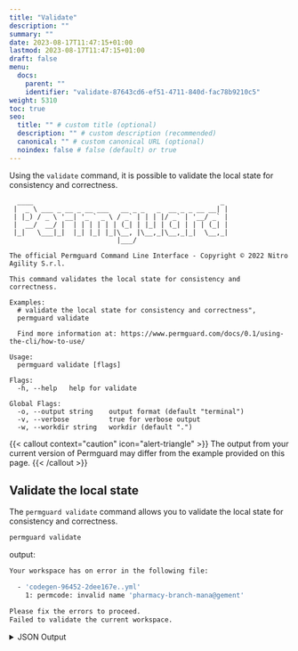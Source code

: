 ```yaml
---
title: "Validate"
description: ""
summary: ""
date: 2023-08-17T11:47:15+01:00
lastmod: 2023-08-17T11:47:15+01:00
draft: false
menu:
  docs:
    parent: ""
    identifier: "validate-87643cd6-ef51-4711-840d-fac78b9210c5"
weight: 5310
toc: true
seo:
  title: "" # custom title (optional)
  description: "" # custom description (recommended)
  canonical: "" # custom canonical URL (optional)
  noindex: false # false (default) or true
---
```

Using the `validate` command, it is possible to validate the local state for consistency and correctness.

```text
  ____                                               _
 |  _ \ ___ _ __ _ __ ___   __ _ _   _  __ _ _ __ __| |
 | |_) / _ \ '__| '_ ` _ \ / _` | | | |/ _` | '__/ _` |
 |  __/  __/ |  | | | | | | (_| | |_| | (_| | | | (_| |
 |_|   \___|_|  |_| |_| |_|\__, |\__,_|\__,_|_|  \__,_|
                           |___/

The official Permguard Command Line Interface - Copyright © 2022 Nitro Agility S.r.l.

This command validates the local state for consistency and correctness.

Examples:
  # validate the local state for consistency and correctness",
  permguard validate

  Find more information at: https://www.permguard.com/docs/0.1/using-the-cli/how-to-use/

Usage:
  permguard validate [flags]

Flags:
  -h, --help   help for validate

Global Flags:
  -o, --output string    output format (default "terminal")
  -v, --verbose          true for verbose output
  -w, --workdir string   workdir (default ".")
```

{{< callout context="caution" icon="alert-triangle" >}}
The output from your current version of Permguard may differ from the example provided on this page.
{{< /callout >}}

## Validate the local state

The `permguard validate` command allows you to validate the local state for consistency and correctness.

```bash
permguard validate
```

output:

```bash
Your workspace has on error in the following file:

  - 'codegen-96452-2dee167e..yml'
    1: permcode: invalid name 'pharmacy-branch-mana@gement'

Please fix the errors to proceed.
Failed to validate the current workspace.
```

<details>
  <summary>
    JSON Output
  </summary>

```bash
permguard validate --output json
```

output:

```bash
{
  "error_code": "08102",
  "error_message": "cli: operation on file failed",
  "validation_errors": {
    "codegen-96452-2dee167e..yml": {
      "1": {
        "path": "codegen-96452-2dee167e..yml",
        "section": "permcode: invalid name 'pharmacy-branch-mana@gement'"
      }
    }
  }
}
```

</details>
